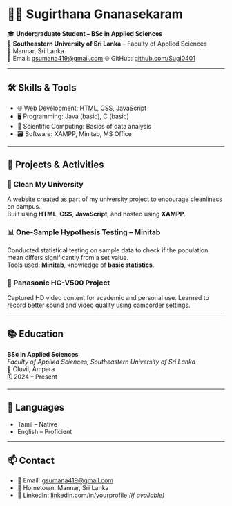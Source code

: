 # 👩‍💻 Sugirthana Gnanasekaram

🎓 **Undergraduate Student – BSc in Applied Sciences**  
🏫 **Southeastern University of Sri Lanka** – Faculty of Applied Sciences  
📍 Mannar, Sri Lanka  
📧 Email: gsumana419@gmail.com
🌐 GitHub: [github.com/Sugi0401](https://github.com/Sugi0401)

---

## 🛠️ Skills & Tools
- 🌐 Web Development: HTML, CSS, JavaScript
- 🖥️ Programming: Java (basic), C (basic)
- 🧪 Scientific Computing: Basics of data analysis
- 🗃️ Software: XAMPP, Minitab, MS Office
---

## 📂 Projects & Activities

### 🌱 Clean My University  
A website created as part of my university project to encourage cleanliness on campus.  
Built using **HTML**, **CSS**, **JavaScript**, and hosted using **XAMPP**.

### 📊 One-Sample Hypothesis Testing – Minitab  
Conducted statistical testing on sample data to check if the population mean differs significantly from a set value.  
Tools used: **Minitab**, knowledge of **basic statistics**.

### 📸 Panasonic HC-V500 Project  
Captured HD video content for academic and personal use. Learned to record better sound and video quality using camcorder settings.

---

## 📚 Education

**BSc in Applied Sciences**  
*Faculty of Applied Sciences, Southeastern University of Sri Lanka*  
📍 Oluvil, Ampara  
🗓️ 2024 – Present

---

## 💬 Languages
- Tamil – Native
- English – Proficient

---

## 📫 Contact
- 📧 Email: gsumana419@gmail.com
- 📍 Hometown: Mannar, Sri Lanka  
- 🔗 LinkedIn: [linkedin.com/in/yourprofile](https://linkedin.com/in/yourprofile) *(if available)*



